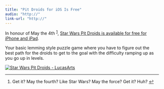 ```yaml
---
title: "Pit Droids for iOS Is Free"
audio: "http://"
link-url: "http://"
---
```

<p>In honour of May the 4th <sup id="fnref-20377:1"><a href="#fn-20377:1" rel="footnote">1</a></sup>, <a href="http://click.linksynergy.com/fs-bin/stat?id=6PFrOqNV4B8&offerid=146261&type=3&subid=0&tmpid=1826&RD_PARM1=http%253A%252F%252Fitunes.apple.com%252Fca%252Fapp%252Fstar-wars-pit-droids%252Fid494450386%253Fmt%253D8%2526uo%253D4%2526partnerId%253D30" target="itunes_store">Star Wars Pit Droids is available for free for iPhone and iPad</a>.</p>
<p>Your basic lemming style puzzle game where you have to figure out the best path for the droids to get to the goal with the difficulty ramping up as you go up in levels.</p>
<p><a href="http://click.linksynergy.com/fs-bin/stat?id=6PFrOqNV4B8&offerid=146261&type=3&subid=0&tmpid=1826&RD_PARM1=http%253A%252F%252Fitunes.apple.com%252Fca%252Fapp%252Fstar-wars-pit-droids%252Fid494450386%253Fmt%253D8%2526uo%253D4%2526partnerId%253D30" target="itunes_store"><img src="http://r.mzstatic.com/images/web/linkmaker/badge_appstore-lrg.gif" alt="Star Wars Pit Droids - LucasArts" style="border: 0;"/></a></p>
<div class="footnotes">
<hr />
<ol>
<li id="fn-20377:1">
Get it? May the fourth? Like Star Wars? May the force? Get it? Huh?&#160;<a href="#fnref-20377:1" rev="footnote">&#8617;</a>
</li>
</ol>
</div>
